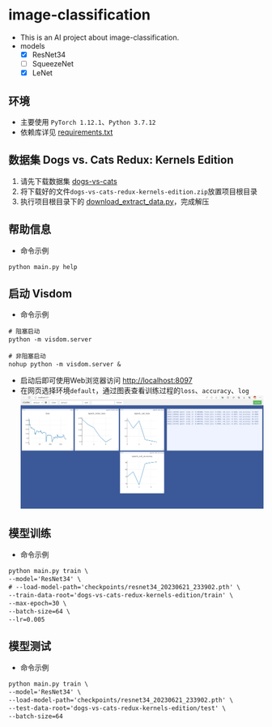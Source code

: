 # image-classification
- This is an AI project about image-classification.
- models 
  - [x] ResNet34
  - [ ] SqueezeNet
  - [x] LeNet

## 环境
- 主要使用 `PyTorch 1.12.1`、`Python 3.7.12`
- 依赖库详见 [requirements.txt](requirements.txt)

## 数据集 Dogs vs. Cats Redux: Kernels Edition
1. 请先下载数据集 [dogs-vs-cats](https://www.kaggle.com/competitions/dogs-vs-cats-redux-kernels-edition/data) 
2. 将下载好的文件`dogs-vs-cats-redux-kernels-edition.zip`放置项目根目录
3. 执行项目根目录下的 [download_extract_data.py](download_extract_data.py)，完成解压


## 帮助信息
- 命令示例
```shell
python main.py help
```

## 启动 Visdom
- 命令示例
```shell
# 阻塞启动
python -m visdom.server

# 非阻塞启动
nohup python -m visdom.server &
```
- 启动后即可使用Web浏览器访问 [http://localhost:8097](http://localhost:8097)
- 在网页选择环境`default`，通过图表查看训练过程的`loss`、`accuracy`、`log`
![screenshot-2023-06-22 131844.png](resource%2Fscreenshot-2023-06-22%20131844.png)

## 模型训练
- 命令示例
```shell
python main.py train \
--model='ResNet34' \
# --load-model-path='checkpoints/resnet34_20230621_233902.pth' \
--train-data-root='dogs-vs-cats-redux-kernels-edition/train' \
--max-epoch=30 \
--batch-size=64 \
--lr=0.005
```

## 模型测试
- 命令示例
```shell
python main.py train \
--model='ResNet34' \
--load-model-path='checkpoints/resnet34_20230621_233902.pth' \
--test-data-root='dogs-vs-cats-redux-kernels-edition/test' \
--batch-size=64
```

